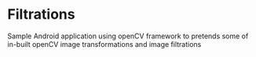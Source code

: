 Filtrations
===========

Sample Android application using openCV framework to pretends some of in-built openCV image transformations and image filtrations
